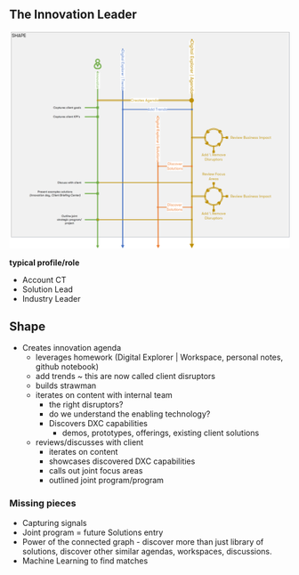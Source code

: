 ## The Innovation Leader

![trendSpotter](images/Shape.png)

**typical profile/role**
* Account CT
* Solution Lead
* Industry Leader

## Shape

* Creates innovation agenda
    * leverages homework (Digital Explorer | Workspace, personal notes, github notebook)
    * add trends ~ this are now called client disruptors
    * builds strawman
    * iterates on content with internal team
        * the right disruptors?
        * do we understand the enabling technology?
        * Discovers DXC capabilities
            * demos, prototypes, offerings, existing client solutions
    * reviews/discusses with client
        * iterates on content
        * showcases discovered DXC capabilities
        * calls out joint focus areas
        * outlined joint program/program

### Missing pieces
* Capturing signals
* Joint program = future Solutions entry
* Power of the connected graph - discover more than just library of solutions, discover other similar agendas, workspaces, discussions.
* Machine Learning to find matches